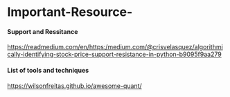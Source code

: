 # Important-Resource-

#### Support and Ressitance 
https://readmedium.com/en/https:/medium.com/@crisvelasquez/algorithmically-identifying-stock-price-support-resistance-in-python-b9095f9aa279

#### List of tools and techniques 
https://wilsonfreitas.github.io/awesome-quant/

